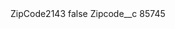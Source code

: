 <?xml version="1.0" encoding="UTF-8"?>
<CustomMetadata xmlns="http://soap.sforce.com/2006/04/metadata" xmlns:xsi="http://www.w3.org/2001/XMLSchema-instance" xmlns:xsd="http://www.w3.org/2001/XMLSchema">
    <label>ZipCode2143</label>
    <protected>false</protected>
    <values>
        <field>Zipcode__c</field>
        <value xsi:type="xsd:string">85745</value>
    </values>
</CustomMetadata>
